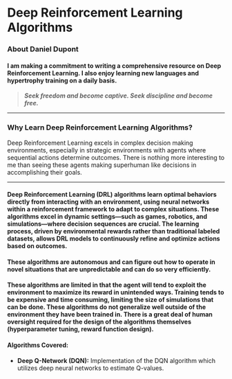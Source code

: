 # Deep Reinforcement Learning Algorithms

### About Daniel Dupont

#### I am making a commitment to writing a comprehensive resource on Deep Reinforcement Learning. I also enjoy learning new languages and hypertrophy training on a daily basis.

> ***Seek freedom and become captive. Seek discipline and become free.***
---

### Why Learn Deep Reinforcement Learning Algorithms?

Deep Reinforcement Learning excels in complex decision making environments, especially in strategic environments with agents where sequential actions determine outcomes. There is nothing more interesting to me than seeing these agents making superhuman like decisions in accomplishing their goals.

---

#### Deep Reinforcement Learning (DRL) algorithms learn optimal behaviors directly from interacting with an environment, using neural networks within a reinforcement framework to adapt to complex situations. These algorithms excel in dynamic settings—such as games, robotics, and simulations—where decision sequences are crucial. The learning process, driven by environmental rewards rather than traditional labeled datasets, allows DRL models to continuously refine and optimize actions based on outcomes.

#### These algorithms are autonomous and can figure out how to operate in novel situations that are unpredictable and can do so very efficiently.

#### These algorithms are limited in that the agent will tend to exploit the environment to maximize its reward in unintended ways. Training tends to be expensive and time consuming, limiting the size of simulations that can be done. These algorithms do not generalize well outside of the environment they have been trained in. There is a great deal of human oversight required for the design of the algorithms themselves (hyperparameter tuning, reward function design).

#### Algorithms Covered:

- **Deep Q-Network (DQN):** Implementation of the DQN algorithm which utilizes deep neural networks to estimate Q-values.
